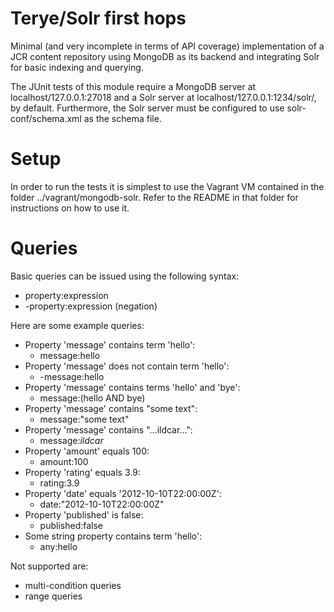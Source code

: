 # Terye/Solr first hops

Minimal (and very incomplete in terms of API coverage) implementation 
of a JCR content repository using MongoDB as its backend and integrating Solr for basic indexing and querying.

The JUnit tests of this module require a MongoDB server at localhost/127.0.0.1:27018 and a Solr server at localhost/127.0.0.1:1234/solr/,
by default. Furthermore, the Solr server must be configured to use solr-conf/schema.xml as the schema file.

# Setup

In order to run the tests it is simplest to use the Vagrant VM contained in the folder ../vagrant/mongodb-solr. Refer to the README in that folder for instructions on how to use it.

# Queries

Basic queries can be issued using the following syntax:

* property:expression
* -property:expression (negation)

Here are some example queries:

* Property 'message' contains term 'hello':
  * message:hello
* Property 'message' does not contain term 'hello':
  * -message:hello
* Property 'message' contains terms 'hello' and 'bye':
  * message:(hello AND bye)
* Property 'message' contains "some text":
  * message:"some text"
* Property 'message' contains "...ildcar...":
  * message:*ildcar*
* Property 'amount' equals 100:
  * amount:100
* Property 'rating' equals 3.9:
  * rating:3.9
* Property 'date' equals '2012-10-10T22:00:00Z':
  * date:"2012-10-10T22:00:00Z"
* Property 'published' is false:
  * published:false
* Some string property contains term 'hello':
  * any:hello

Not supported are:

* multi-condition queries
* range queries